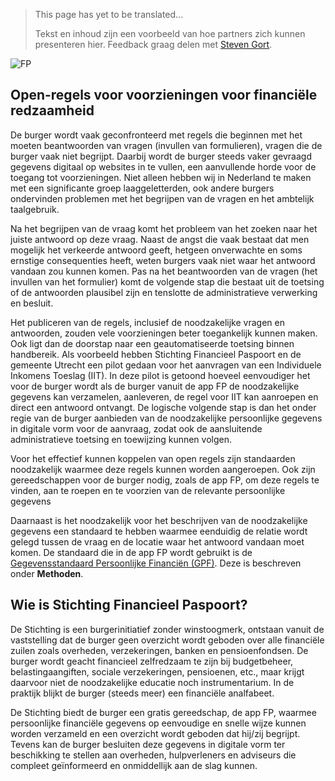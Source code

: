 > This page has yet to be translated...
>
> Tekst en inhoud zijn een voorbeeld van hoe partners zich kunnen presenteren hier. Feedback graag delen met [Steven Gort](mailto:steven.gort@ictu.nl).

<!--
Hide the headline with some inline CSS
-->
<style>
  .md-typeset h1 {
    opacity: 0; height: 0; margin: 0
  }
</style>

![FP](../assets/images/FP.png)

## Open-regels voor voorzieningen voor financiële redzaamheid

De burger wordt vaak geconfronteerd met regels die beginnen met het moeten beantwoorden van vragen (invullen van formulieren), vragen die de burger vaak niet begrijpt. Daarbij wordt de burger steeds vaker gevraagd gegevens digitaal op websites in te vullen, een aanvullende horde voor de toegang tot voorzieningen. Niet alleen hebben wij in Nederland te maken met een significante groep laaggeletterden, ook andere burgers ondervinden problemen met het begrijpen van de vragen en het ambtelijk taalgebruik.

Na het begrijpen van de vraag komt het probleem van het zoeken naar het juiste antwoord op deze vraag. Naast de angst die vaak bestaat dat men mogelijk het verkeerde antwoord geeft, hetgeen onverwachte en soms ernstige consequenties heeft, weten burgers vaak niet waar het antwoord vandaan zou kunnen komen. Pas na het beantwoorden van de vragen (het invullen van het formulier) komt de volgende stap die bestaat uit de toetsing of de antwoorden plausibel zijn en tenslotte de administratieve verwerking en besluit.

Het publiceren van de regels, inclusief de noodzakelijke vragen en antwoorden, zouden vele voorzieningen beter toegankelijk kunnen maken. Ook ligt dan de doorstap naar een geautomatiseerde toetsing binnen handbereik. Als voorbeeld hebben Stichting Financieel Paspoort en de gemeente Utrecht een pilot gedaan voor het aanvragen van een Individuele Inkomens Toeslag (IIT). In deze pilot is getoond hoeveel eenvoudiger het voor de burger wordt als de burger vanuit de app FP de noodzakelijke gegevens kan verzamelen, aanleveren, de regel voor IIT kan aanroepen en direct een antwoord ontvangt. De logische volgende stap is dan het onder regie van de burger aanbieden van de noodzakelijke persoonlijke gegevens in digitale vorm voor de aanvraag, zodat ook de aansluitende administratieve toetsing en toewijzing kunnen volgen.

Voor het effectief kunnen koppelen van open regels zijn standaarden noodzakelijk waarmee deze regels kunnen worden aangeroepen. Ook zijn gereedschappen voor de burger nodig, zoals de app FP, om deze regels te vinden, aan te roepen en te voorzien van de relevante persoonlijke gegevens

Daarnaast is het noodzakelijk voor het beschrijven van de noodzakelijke gegevens een standaard te hebben waarmee eenduidig de relatie wordt gelegd tussen de vraag en de locatie waar het antwoord vandaan moet komen. De standaard die in de app FP wordt gebruikt is de [Gegevensstandaard Persoonlijke Financiën (GPF)](../methoden/GPF.en.md). Deze is beschreven onder **Methoden**.

## Wie is Stichting Financieel Paspoort?

De Stichting is een burgerinitiatief zonder winstoogmerk, ontstaan vanuit de vaststelling dat de burger geen overzicht wordt geboden over alle financiële zuilen zoals overheden, verzekeringen, banken en pensioenfondsen. De burger wordt geacht financieel zelfredzaam te zijn bij budgetbeheer, belastingaangiften, sociale verzekeringen, pensioenen, etc., maar krijgt daarvoor niet de noodzakelijke educatie noch instrumentarium. In de praktijk blijkt de burger (steeds meer) een financiële analfabeet.

De Stichting biedt de burger een gratis gereedschap, de app FP, waarmee persoonlijke financiële gegevens op eenvoudige en snelle wijze kunnen worden verzameld en een overzicht wordt geboden dat hij/zij begrijpt. Tevens kan de burger besluiten deze gegevens in digitale vorm ter beschikking te stellen aan overheden, hulpverleners en adviseurs die compleet geïnformeerd en onmiddellijk aan de slag kunnen.
